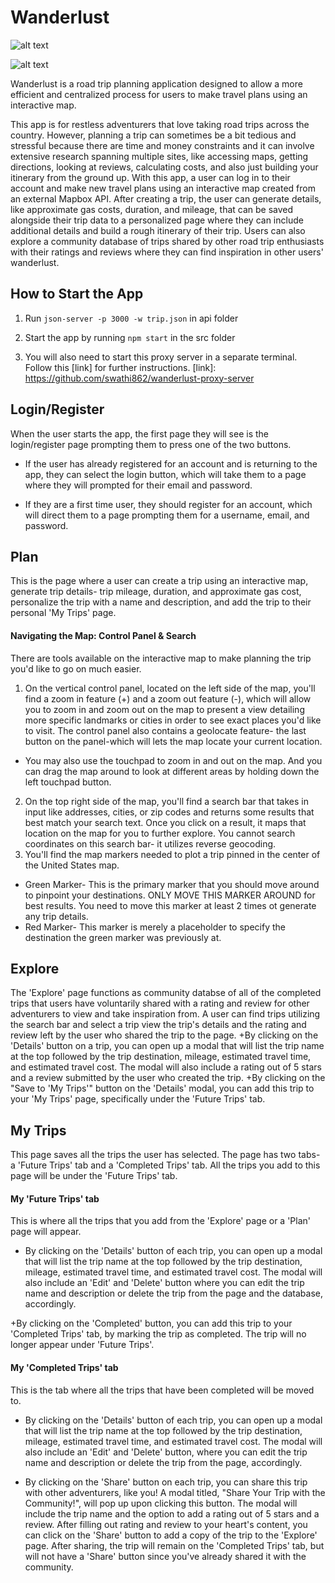 # Wanderlust

![alt text](https://github.com/swathi862/Wanderlust/blob/master/src/components/welcome-to-wanderlust.png "Welcome to Wanderlust Logo")

![alt text](https://github.com/swathi862/Wanderlust/blob/master/src/components/nav/wanderlust-logo-one.png "Wanderlust Logo")

Wanderlust is a road trip planning application designed to allow a more efficient and centralized process for users to make travel plans using an interactive map.

This app is for restless adventurers that love taking road trips across the country. However, planning a trip can sometimes be a bit tedious and stressful because there are time and money constraints and it can involve extensive research spanning multiple sites, like accessing maps, getting directions, looking at reviews, calculating costs, and also just building your itinerary from the ground up. With this app, a user can log in to their account and make new travel plans using an interactive map created from an external Mapbox API. After creating a trip, the user can generate details, like approximate gas costs, duration, and mileage, that can be saved alongside their trip data to a personalized page where they can include additional details and build a rough itinerary of their trip. Users can also explore a community database of trips shared by other road trip enthusiasts with their ratings and reviews where they can find inspiration in other users' wanderlust. 

## How to Start the App

1. Run `json-server -p 3000 -w trip.json` in api folder

1. Start the app by running `npm start` in the src folder

1. You will also need to start this proxy server in a separate terminal. Follow this [link] for further instructions.
[link]: https://github.com/swathi862/wanderlust-proxy-server 

## Login/Register

When the user starts the app, the first page they will see is the login/register page prompting them to press one of the two buttons.

+ If the user has already registered for an account and is returning to the app, they can select the login button, which will take them to a page where they will prompted for their email and password.

+ If they are a first time user, they should register for an account, which will direct them to a page prompting them for a username, email, and password.


## Plan
This is the page where a user can create a trip using an interactive map, generate trip details- trip mileage, duration, and approximate gas cost, personalize the trip with a name and description, and add the trip to their personal 'My Trips' page.

#### Navigating the Map: Control Panel & Search
There are tools available on the interactive map to make planning the trip you'd like to go on much easier. 
1. On the vertical control panel, located on the left side of the map, you'll find a zoom in feature (+) and a zoom out feature (-), which will allow you to zoom in and zoom out on the map to present a view detailing more specific landmarks or cities in order to see exact places you'd like to visit.
The control panel also contains a geolocate feature- the last button on the panel-which will lets the map locate your current location.
+ You may also use the touchpad to zoom in and out on the map. And you can drag the map around to look at different areas by holding down the left touchpad button.
2. On the top right side of the map, you'll find a search bar that takes in input like addresses, cities, or zip codes and returns some results that best match your search text. Once you click on a result, it maps that location on the map for you to further explore. You cannot search coordinates on this search bar- it utilizes reverse geocoding.
3. You'll find the map markers needed to plot a trip pinned in the center of the United States map. 
+ Green Marker- This is the primary marker that you should move around to pinpoint your destinations. ONLY MOVE THIS MARKER AROUND for best results. You need to move this marker at least 2 times ot generate any trip details.
+ Red Marker- This marker is merely a placeholder to specify the destination the green marker was previously at.

## Explore

The 'Explore' page functions as community databse of all of the completed trips that users have voluntarily shared with a rating and review for other adventurers to view and take inspiration from. A user can find trips utilizing the search bar and select a trip view the trip's details and the rating and review left by the user who shared the trip to the page. 
+By clicking on the 'Details' button on a trip, you can open up a modal that will list the trip name at the top followed by the trip destination, mileage, estimated travel time, and estimated travel cost. The modal will also include a rating out of 5 stars and a review submitted by the user who created the trip.
+By clicking on the "Save to 'My Trips'" button on the 'Details' modal, you can add this trip to your 'My Trips' page, specifically under the 'Future Trips' tab.

## My Trips

This page saves all the trips the user has selected. The page has two tabs- a 'Future Trips' tab and a 'Completed Trips' tab. All the trips you add to this page will be under the 'Future Trips' tab.

#### My 'Future Trips' tab
This is where all the trips that you add from the 'Explore' page or a 'Plan' page will appear.
+ By clicking on the 'Details' button of each trip, you can open up a modal that will list the trip name at the top followed by the trip destination, mileage, estimated travel time, and estimated travel cost. The modal will also include an 'Edit' and 'Delete' button where you can edit the trip name and description or delete the trip from the page and the database, accordingly.

+By clicking on the 'Completed' button, you can add this trip to your 'Completed Trips' tab, by marking the trip as completed. The trip will no longer appear under 'Future Trips'.

#### My 'Completed Trips' tab
This is the tab where all the trips that have been completed will be moved to.
+ By clicking on the 'Details' button of each trip, you can open up a modal that will list the trip name at the top followed by the trip destination, mileage, estimated travel time, and estimated travel cost. The modal will also include an 'Edit' and 'Delete' button, where you can edit the trip name and description or delete the trip from the page, accordingly.

+ By clicking on the 'Share' button on each trip, you can share this trip with other adventurers, like you! A modal titled, "Share Your Trip with the Community!", will pop up upon clicking this button. The modal will include the trip name and the option to add a rating out of 5 stars and a review. After filling out rating and review to your heart's content, you can click on the 'Share' button to add a copy of the trip to the 'Explore' page. After sharing, the trip will remain on the 'Completed Trips' tab, but will not have a 'Share' button since you've already shared it with the community.
